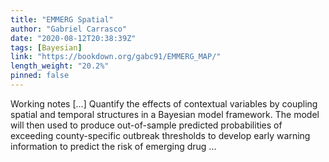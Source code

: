 ```yaml
---
title: "EMMERG Spatial"
author: "Gabriel Carrasco"
date: "2020-08-12T20:38:39Z"
tags: [Bayesian]
link: "https://bookdown.org/gabc91/EMMERG_MAP/"
length_weight: "20.2%"
pinned: false
---
```


Working notes [...] Quantify the effects of contextual variables by coupling spatial and temporal structures in a Bayesian model framework. The model will then used to produce out-of-sample predicted probabilities of exceeding county-specific outbreak thresholds to develop early warning information to predict the risk of emerging drug ...
